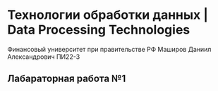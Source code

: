 # Технологии обработки данных | Data Processing Technologies 
Финансовый университет при правительстве РФ 
Маширов Даниил Александрович ПИ22-3

## Лабараторная работа №1
